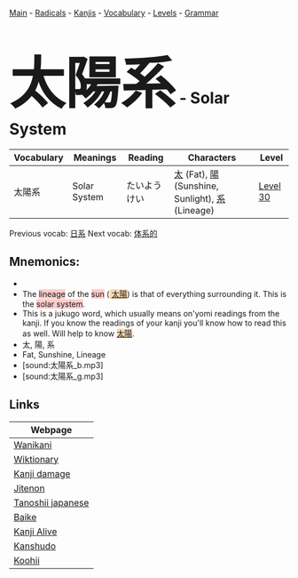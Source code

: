 <style> bigfont {font-size: 100px}</style>
[Main](../README.md) -
[Radicals](../radicals.md) -
[Kanjis](../kanjis.md) -
[Vocabulary](../vocabulary.md) -
[Levels](../levels.md) -
[Grammar](../grammar.md)
# <bigfont> 太陽系</bigfont> - Solar System 

| Vocabulary | Meanings | Reading | Characters | Level |
| --- | --- | --- | --- | --- |
| 太陽系 | Solar System | たいようけい |  [太](../kanjis/太.md) (Fat), [陽](../kanjis/陽.md) (Sunshine, Sunlight), [系](../kanjis/系.md) (Lineage) | [Level 30](../levels/wk_level30.md) |

Previous vocab: [日系](日系.md) Next vocab: [体系的](体系的.md) 

## Mnemonics:

* 
* The <span style="background-color:#ffcccb"> lineage</span> of the <span style="background-color:#ffcccb"> sun</span> (<span style="background-color:#fed8b1"> [太陽](https://jisho.org/search/太陽)</span>) is that of everything surrounding it. This is the <span style="background-color:#ffcccb"> solar system</span>.
* This is a jukugo word, which usually means on'yomi readings from the kanji. If you know the readings of your kanji you'll know how to read this as well. Will help to know <span style="background-color:#fed8b1"> [太陽](https://jisho.org/search/太陽)</span>.
* 太, 陽, 系
* Fat, Sunshine, Lineage
* [sound:太陽系_b.mp3]
* [sound:太陽系_g.mp3]


## Links 

| Webpage |
| --- |
| [Wanikani          ](https://www.wanikani.com/kanji/太陽系) |
| [Wiktionary        ](https://en.wiktionary.org/wiki/太陽系) |
| [Kanji damage      ](http://www.kanjidamage.com/kanji/search?utf8=✓&q=太陽系) |
| [Jitenon           ](https://jitenon.com/kanji/太陽系) |
| [Tanoshii japanese ](https://www.tanoshiijapanese.com/dictionary/kanji.cfm?k=太陽系) |
| [Baike             ](https://baike.baidu.com/item/太陽系) |
| [Kanji Alive       ](https://app.kanjialive.com/太陽系) |
| [Kanshudo          ](https://www.kanshudo.com/searchmn?q=太陽系) |
| [Koohii            ](https://kanji.koohii.com/study/kanji/太陽系) |
